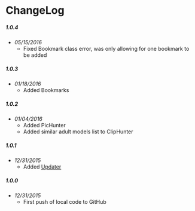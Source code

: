 ChangeLog
=========

##### 1.0.4
- _05/15/2016_
  - Fixed Bookmark class error, was only allowing for one bookmark to be added

##### 1.0.3
- _01/18/2016_
  - Added Bookmarks

##### 1.0.2
- _01/04/2016_
  - Added PicHunter
  - Added similar adult models list to ClipHunter

##### 1.0.1
- _12/31/2015_
  - Added [Updater](https://github.com/kolsys/plex-channel-updater)

##### 1.0.0
- _12/31/2015_
  - First push of local code to GitHub

